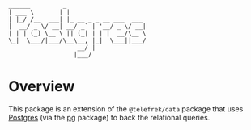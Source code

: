 ```
______         _
| ___ \       | |
| |_/ /__  ___| |_ __ _ _ __ ___  ___
|  __/ _ \/ __| __/ _` | '__/ _ \/ __|
| | | (_) \__ \ || (_| | | |  __/\__ \
\_|  \___/|___/\__\__, |_|  \___||___/
                   __/ |
                  |___/
```

# Overview

This package is an extension of the `@telefrek/data` package that uses
[Postgres](https://www.postgresql.org/) (via the
[pg](https://github.com/brianc/node-postgres) package) to back the relational queries.

